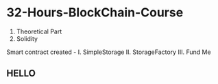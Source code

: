 # 32-Hours-BlockChain-Course
1. Theoretical Part 
2. Solidity

Smart contract created - 
I. SimpleStorage
II. StorageFactory
III. Fund Me 
## HELLO ##
